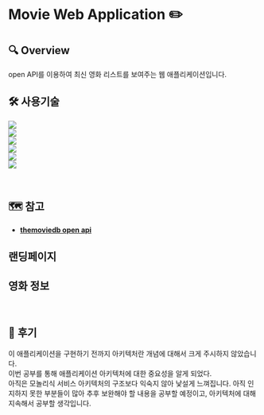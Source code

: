 # Movie Web Application :pencil2:
## 🔍 Overview
open API를 이용하여 최신 영화 리스트를 보여주는 웹 애플리케이션입니다.
<br />

## 🛠 사용기술
 <img src="https://img.shields.io/badge/HTML5-E34F26?style=flat-square&logo=HTML5&logoColor=white"> <br />
 <img src="https://img.shields.io/badge/CSS3-1572B6?style=flat-square&logo=CSS3&logoColor=white"> <br />
 <img src="https://img.shields.io/badge/Node.js-339933?style=flat-square&logo=Node.js&logoColor=white"> <br />
 <img src="https://img.shields.io/badge/Express-000000?style=flat-square&logo=Express&logoColor=white"> <br />
 <img src="https://img.shields.io/badge/React-61DAFB?style=flat-square&logo=React&logoColor=white"> <br />
 <img src="https://img.shields.io/badge/Ant%20Design-0170FE?style=flat-square&logo=Ant%20Design&logoColor=white"> <br />
 
 
 

<br />

## 🗺️ 참고
- [**themoviedb open api**](https://www.themoviedb.org/)


## 랜딩페이지

## 영화 정보


<br />

## 🌿 후기
이 애플리케이션을 구현하기 전까지 아키텍처란 개념에 대해서 크게 주시하지 않았습니다.<br />
이번 공부를 통해 애플리케이션 아키텍처에 대한 중요성을 알게 되었다. <br />
아직은 모놀리식 서비스 아키텍처의 구조보다 익숙지 않아 낯설게 느껴집니다.
아직 인지하지 못한 부분들이 많아 추후 보완해야 할 내용을 공부할 예정이고, 아키텍처에 대해 지속해서 공부할 생각입니다.
